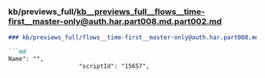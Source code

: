 ### kb/previews_full/kb__previews_full__flows__time-first__master-only@auth.har.part008.md.part002.md

```md
### kb/previews_full/flows__time-first__master-only@auth.har.part008.md (part 002)

```md
Name": "",
                    "scriptId": "15657",
          
```

```

```
